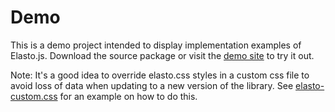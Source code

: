 # Demo

This is a demo project intended to display implementation examples of Elasto.js.
Download the source package or visit the
[demo site](https://godiagonal.github.io/elasto-js/demo) to try it out.

Note: It's a good idea to override elasto.css styles in a custom css file to
avoid loss of data when updating to a new version of the library. See
[elasto-custom.css](css/elasto-custom.css) for an example on how to do this.
